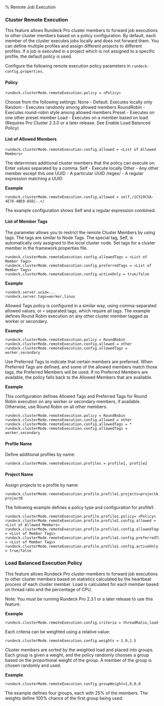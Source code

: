 % Remote Job Execution

### Cluster Remote Execution

This feature allows Rundeck Pro cluster members to forward job executions to
other cluster members based on a policy configuration. By default, each member
of the cluster executes jobs locally and does not forward them. You can define
multiple profiles and assign different projects to different profiles. If a job
is executed in a project which is not assigned to a specific profile, the
default policy is used. 

Configure the following remote execution policy parameters in `rundeck-config.properties`.

#### Policy

```
rundeck.clusterMode.remoteExecution.policy = <Policy>
```

Choose from the following <Policy> settings: 
None - Default. Executes locally only
Random - Executes randomly among allowed members
RoundRobin - Executes round-robin style among allowed members
Preset - Executes on one other preset member
Load - Executes on a member based on load (Requires Pro Cluster 2.3.0 or a later release. See Enable Load Balanced Policy)

#### List of Allowed Members

```
rundeck.clusterMode.remoteExecution.config.allowed = <List of Allowed Members>
```

The <List of Allowed Members> determines additional cluster members that the policy can execute on. Enter values separated by a comma:
Self - Execute locally
Other - Any other member except this one
UUID - A particular UUID
/regex/ - A regular expression matching a UUID

**Example**

```
rundeck.clusterMode.remoteExecution.config.allowed = self,/1C519C5A-4E78-4BE9-85EC-.+/
```

The example configuration shows Self and a regular expression combined.

#### List of Member Tags

The <List of Member Tags> parameter allows you to restrict the remote Cluster Members by using tags. The tags are similar to Node Tags. The special tag, Self, is automatically only assigned to the *local* cluster node. Set tags for a cluster member in the framework.properties file.

```
rundeck.clusterMode.remoteExecution.config.allowedTags = <List of Member Tags>
rundeck.clusterMode.remoteExecution.config.preferredTags = <List of Member Tags>
rundeck.clusterMode.remoteExecution.config.activeOnly = true/false
```

**Example**

```
rundeck.server.uuid=...
rundeck.server.tags=worker,linux
```

Allowed Tags policy is configured in a similar way, using comma-separated allowed values, or `+` separated tags, which require all tags. The example defines Round Robin execution on any other cluster member tagged as worker or secondary.

**Example**

```
rundeck.clusterMode.remoteExecution.policy = RoundRobin
rundeck.clusterMode.remoteExecution.config.allowed = other
rundeck.clusterMode.remoteExecution.config.allowedTags = worker,secondary
```

Use Preferred Tags to indicate that certain members are preferred. When Preferred Tags are defined, and some of the allowed members match those tags, the Preferred Members will be used. If no Preferred Members are available, the policy falls back to the Allowed Members that are available.

**Example**

This configuration defines Allowed Tags and Preferred Tags for Round Robin execution on any worker or secondary members, if available. Otherwise, use Round Robin on all other members.

```
rundeck.clusterMode.remoteExecution.policy = RoundRobin
rundeck.clusterMode.remoteExecution.config.allowed = other
rundeck.clusterMode.remoteExecution.config.allowedTags = *
rundeck.clusterMode.remoteExecution.config.allowedTags = worker,secondary
```

#### Profile Name

Define additional profiles by name:

```
rundeck.clusterMode.remoteExecution.profiles = profile1, profile2
```

#### Project Name

Assign projects to a profile by name:

```
rundeck.clusterMode.remoteExecution.profile.profile1.projects=projectA, projectB
```

The following example defines a policy type and configuration for profile1:

```
rundeck.clusterMode.remoteExecution.profile.profile1.policy= <Policy>
rundeck.clusterMode.remoteExecution.profile.profile1.config.allowed = <List of Allowed Members>
rundeck.clusterMode.remoteExecution.profile.profile1.config.allowedTags = <List of Member Tags>
rundeck.clusterMode.remoteExecution.profile.profile1.config.preferredTags = <List of Member Tags>
rundeck.clusterMode.remoteExecution.profile.profile1.config.activeOnly = true/false
```

### Load Balanced Execution Policy 

This feature allows Rundeck Pro cluster members to forward job executions to
other cluster members based on statistics calculated by the heartbeat process
of each cluster member. Load is calculated for each member based on thread
ratio and the percentage of CPU.
 
Note: You must be running Rundeck Pro 2.3.1 or a later release to use this feature.
 
**Example**

```
rundeck.clusterMode.remoteExecution.config.criteria = threadRatio,load
```
 
Each criteria can be weighted using a relative value:

```
rundeck.clusterMode.remoteExecution.config.weights = 1.0,1.5
```
 
Cluster members are sorted by the weighted load and placed into groups. Each
group is given a weight, and the policy randomly chooses a group based on the
proportional weight of the group. A member of the group is chosen randomly and
used.
 
**Example**

```
rundeck.clusterMode.remoteExecution.config.groupWeight=1,0,0,0
```

The example defines four groups, each with 25% of the members. The weights define 100% chance of the first group being used.
